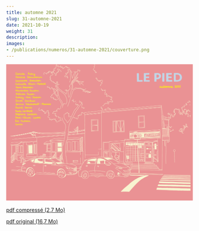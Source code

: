 ```yaml
---
title: automne 2021
slug: 31-automne-2021
date: 2021-10-19
weight: 31
description: 
images:
- /publications/numeros/31-automne-2021/couverture.png
---
```


![image couverture](couverture.png)

[pdf compressé (2,7 Mo)](le-pied-automne-2021-compress.pdf)

[pdf original (16,7 Mo)](le-pied-automne-2021.pdf)

